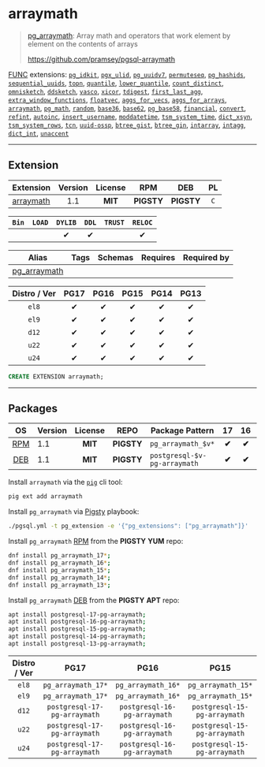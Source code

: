 # arraymath


> [pg_arraymath](https://github.com/pramsey/pgsql-arraymath): Array math and operators that work element by element on the contents of arrays
>
> https://github.com/pramsey/pgsql-arraymath





[FUNC](/func) extensions: [`pg_idkit`](/pg_idkit), [`pgx_ulid`](/pgx_ulid), [`pg_uuidv7`](/pg_uuidv7), [`permuteseq`](/permuteseq), [`pg_hashids`](/pg_hashids), [`sequential_uuids`](/sequential_uuids), [`topn`](/topn), [`quantile`](/quantile), [`lower_quantile`](/lower_quantile), [`count_distinct`](/count_distinct), [`omnisketch`](/omnisketch), [`ddsketch`](/ddsketch), [`vasco`](/vasco), [`xicor`](/xicor), [`tdigest`](/tdigest), [`first_last_agg`](/first_last_agg), [`extra_window_functions`](/extra_window_functions), [`floatvec`](/floatvec), [`aggs_for_vecs`](/aggs_for_vecs), [`aggs_for_arrays`](/aggs_for_arrays), [`arraymath`](/arraymath), [`pg_math`](/pg_math), [`random`](/random), [`base36`](/base36), [`base62`](/base62), [`pg_base58`](/pg_base58), [`financial`](/financial), [`convert`](/convert), [`refint`](/refint), [`autoinc`](/autoinc), [`insert_username`](/insert_username), [`moddatetime`](/moddatetime), [`tsm_system_time`](/tsm_system_time), [`dict_xsyn`](/dict_xsyn), [`tsm_system_rows`](/tsm_system_rows), [`tcn`](/tcn), [`uuid-ossp`](/uuid-ossp), [`btree_gist`](/btree_gist), [`btree_gin`](/btree_gin), [`intarray`](/intarray), [`intagg`](/intagg), [`dict_int`](/dict_int), [`unaccent`](/unaccent)


-------
## Extension


| Extension | Version | License | RPM | DEB | PL |
|-----------|:-------:|:-------:|:---:|:---:|:--:|
| [arraymath](https://github.com/pramsey/pgsql-arraymath) | 1.1 | **<span class="tcblue">MIT</span>** | **<span class="tcwarn">PIGSTY</span>** | **<span class="tcwarn">PIGSTY</span>** | `C` |



| `Bin` | `LOAD` | `DYLIB` | `DDL` | `TRUST` | `RELOC` |
|:-----:|:------:|:-------:|:-----:|:-------:|:-------:|
|  |  | <span class="tcblue">✔</span> | <span class="tcblue">✔</span> |  | <span class="tcblue">✔</span> |



| Alias | Tags | Schemas | Requires | Required by |
|-------|------|---------|----------|-------------|
| [pg_arraymath](/arraymath) |  |  |  |  |



| Distro / Ver | PG17 | PG16 | PG15 | PG14 | PG13 |
|:------------:|:----:|:----:|:----:|:----:|:----:|
| `el8` | <span class="tcblue">✔</span> | <span class="tcblue">✔</span> | <span class="tcblue">✔</span> | <span class="tcblue">✔</span> | <span class="tcblue">✔</span> |
| `el9` | <span class="tcblue">✔</span> | <span class="tcblue">✔</span> | <span class="tcblue">✔</span> | <span class="tcblue">✔</span> | <span class="tcblue">✔</span> |
| `d12` | <span class="tcblue">✔</span> | <span class="tcblue">✔</span> | <span class="tcblue">✔</span> | <span class="tcblue">✔</span> | <span class="tcblue">✔</span> |
| `u22` | <span class="tcblue">✔</span> | <span class="tcblue">✔</span> | <span class="tcblue">✔</span> | <span class="tcblue">✔</span> | <span class="tcblue">✔</span> |
| `u24` | <span class="tcblue">✔</span> | <span class="tcblue">✔</span> | <span class="tcblue">✔</span> | <span class="tcblue">✔</span> | <span class="tcblue">✔</span> |





```sql
CREATE EXTENSION arraymath;
```

-----------


## Packages


| OS | Version | License | REPO | Package Pattern | 17 | 16 | 15 | 14 | 13 | Dependency |
|:--:|---------|:-------:|:----:|-----------------|:--:|:--:|:--:|:--:|:--:|------------|
| [RPM](/rpm) | 1.1 | **<span class="tcblue">MIT</span>** | **<span class="tcwarn">PIGSTY</span>** | `pg_arraymath_$v*` | **<span class="tcwarn">✔</span>** | **<span class="tcwarn">✔</span>** | **<span class="tcwarn">✔</span>** | **<span class="tcwarn">✔</span>** | **<span class="tcwarn">✔</span>** |  |
| [DEB](/deb) | 1.1 | **<span class="tcblue">MIT</span>** | **<span class="tcwarn">PIGSTY</span>** | `postgresql-$v-pg-arraymath` | **<span class="tcwarn">✔</span>** | **<span class="tcwarn">✔</span>** | **<span class="tcwarn">✔</span>** | **<span class="tcwarn">✔</span>** | **<span class="tcwarn">✔</span>** |  |



Install `arraymath` via the [`pig`](https://github.com/pgsty/pig) cli tool:

```bash
pig ext add arraymath
```


Install `pg_arraymath` via [Pigsty](https://pigsty.io/docs/pgext/usage/install/) playbook:

```bash
./pgsql.yml -t pg_extension -e '{"pg_extensions": ["pg_arraymath"]}'
```


Install `pg_arraymath` [RPM](/rpm) from the **<span class="tcwarn">PIGSTY</span>** **YUM** repo:

```bash
dnf install pg_arraymath_17*;
dnf install pg_arraymath_16*;
dnf install pg_arraymath_15*;
dnf install pg_arraymath_14*;
dnf install pg_arraymath_13*;
```


Install `pg_arraymath` [DEB](/deb) from the **<span class="tcwarn">PIGSTY</span>** **APT** repo:

```bash
apt install postgresql-17-pg-arraymath;
apt install postgresql-16-pg-arraymath;
apt install postgresql-15-pg-arraymath;
apt install postgresql-14-pg-arraymath;
apt install postgresql-13-pg-arraymath;
```




| Distro / Ver | PG17 | PG16 | PG15 | PG14 | PG13 |
|:------------:|:----:|:----:|:----:|:----:|:----:|
| `el8` | `pg_arraymath_17*` | `pg_arraymath_16*` | `pg_arraymath_15*` | `pg_arraymath_14*` | `pg_arraymath_13*` |
| `el9` | `pg_arraymath_17*` | `pg_arraymath_16*` | `pg_arraymath_15*` | `pg_arraymath_14*` | `pg_arraymath_13*` |
| `d12` | `postgresql-17-pg-arraymath` | `postgresql-16-pg-arraymath` | `postgresql-15-pg-arraymath` | `postgresql-14-pg-arraymath` | `postgresql-13-pg-arraymath` |
| `u22` | `postgresql-17-pg-arraymath` | `postgresql-16-pg-arraymath` | `postgresql-15-pg-arraymath` | `postgresql-14-pg-arraymath` | `postgresql-13-pg-arraymath` |
| `u24` | `postgresql-17-pg-arraymath` | `postgresql-16-pg-arraymath` | `postgresql-15-pg-arraymath` | `postgresql-14-pg-arraymath` | `postgresql-13-pg-arraymath` |





